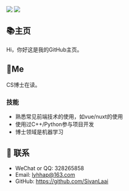 ![](https://github-readme-stats.vercel.app/api?username=SivanLaai&count_private=true&show_icons=true&icon_color=0366d6&text_color=24292e&bg_color=ffffff&hide_title=true)
![](https://github-readme-stats.vercel.app/api/top-langs/?username=SivanLaai&layout=compact)

## 📚主页
Hi，你好这是我的GitHub主页。

## 🐼Me
CS博士在读。


### 技能
* 熟悉常见前端技术的使用，如vue/nuxt的使用
* 使用过C++/Python参与项目开发
* 博士领域是机器学习


## :email: 联系

- WeChat or QQ: <a :href="tencent://message/?uin=328265858&Site=&Menu=yes" class='qq'>328265858</a>
- Email:  <a href="mailto:lyhhap@163.com">lyhhap@163.com</a>
- GitHub: <https://github.com/SivanLaai>
